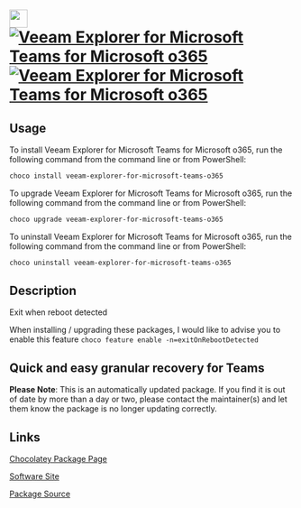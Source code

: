 ﻿# <img src="https://cdn.jsdelivr.net/gh/mkevenaar/chocolatey-packages@0da22fcc97ee2cb655413d53ffcb079bffb2013a/icons/veeam-explorer-for-microsoft-teams-o365.png" width="32" height="32"/> [![Veeam Explorer for Microsoft Teams for Microsoft o365](https://img.shields.io/chocolatey/v/veeam-explorer-for-microsoft-teams-o365.svg?label=Veeam+Explorer+for+Microsoft+Teams+for+Microsoft+o365)](https://chocolatey.org/packages/veeam-explorer-for-microsoft-teams-o365) [![Veeam Explorer for Microsoft Teams for Microsoft o365](https://img.shields.io/chocolatey/dt/veeam-explorer-for-microsoft-teams-o365.svg)](https://chocolatey.org/packages/veeam-explorer-for-microsoft-teams-o365)

## Usage

To install Veeam Explorer for Microsoft Teams for Microsoft o365, run the following command from the command line or from PowerShell:

```powershell
choco install veeam-explorer-for-microsoft-teams-o365
```

To upgrade Veeam Explorer for Microsoft Teams for Microsoft o365, run the following command from the command line or from PowerShell:

```powershell
choco upgrade veeam-explorer-for-microsoft-teams-o365
```

To uninstall Veeam Explorer for Microsoft Teams for Microsoft o365, run the following command from the command line or from PowerShell:

```powershell
choco uninstall veeam-explorer-for-microsoft-teams-o365
```

## Description

Exit when reboot detected

When installing / upgrading these packages, I would like to advise you to enable this feature `choco feature enable -n=exitOnRebootDetected`

## Quick and easy granular recovery for Teams

**Please Note**: This is an automatically updated package. If you find it is
out of date by more than a day or two, please contact the maintainer(s) and
let them know the package is no longer updating correctly.


## Links

[Chocolatey Package Page](https://chocolatey.org/packages/veeam-explorer-for-microsoft-teams-o365)

[Software Site](http://www.veeam.com/)

[Package Source](https://github.com/mkevenaar/chocolatey-packages/tree/master/automatic/veeam-explorer-for-microsoft-teams-o365)

